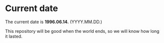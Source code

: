 # Current date

The current date is **1996.06.14.** (YYYY.MM.DD.)

This repository will be good when the world ends, so we will know how long it lasted.